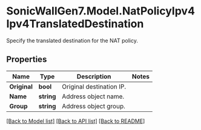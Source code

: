 # SonicWallGen7.Model.NatPolicyIpv4Ipv4TranslatedDestination
Specify the translated destination for the NAT policy.

## Properties

Name | Type | Description | Notes
------------ | ------------- | ------------- | -------------
**Original** | **bool** | Original destination IP. | 
**Name** | **string** | Address object name. | 
**Group** | **string** | Address object group. | 

[[Back to Model list]](../README.md#documentation-for-models) [[Back to API list]](../README.md#documentation-for-api-endpoints) [[Back to README]](../README.md)

